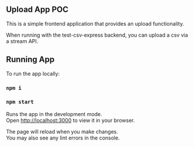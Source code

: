 ## Upload App POC

This is a simple frontend application that provides an upload functionality. 

When running with the test-csv-express backend, you can upload a csv via a stream API. 

## Running App

To run the app locally:

### `npm i`

### `npm start`

Runs the app in the development mode.\
Open [http://localhost:3000](http://localhost:3000) to view it in your browser.

The page will reload when you make changes.\
You may also see any lint errors in the console.
